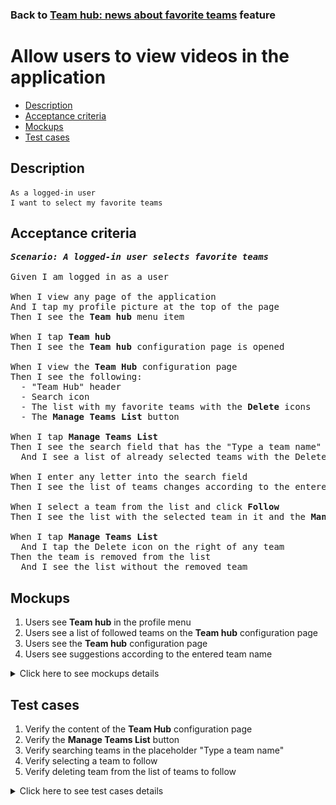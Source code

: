 ### Back to [Team hub: news about favorite teams](../../) feature

# Allow users to view videos in the application

- [Description](#description)
- [Acceptance criteria](#acceptance-criteria)
- [Mockups](#mockups)
- [Test cases](#test-cases)

## Description

    As a logged-in user
    I want to select my favorite teams

## Acceptance criteria

<pre>
<b><i>Scenario: A logged-in user selects favorite teams</i></b>

Given I am logged in as a user

When I view any page of the application
And I tap my profile picture at the top of the page
Then I see the <b>Team hub</b> menu item

When I tap <b>Team hub</b>
Then I see the <b>Team hub</b> configuration page is opened

When I view the <b>Team Hub</b> configuration page
Then I see the following:
  - "Team Hub" header
  - Search icon
  - The list with my favorite teams with the <b>Delete</b> icons
  - The <b>Manage Teams List</b> button

When I tap <b>Manage Teams List</b>
Then I see the search field that has the "Type a team name" placeholder
  And I see a list of already selected teams with the Delete icon on the right

When I enter any letter into the search field
Then I see the list of teams changes according to the entered letters

When I select a team from the list and click <b>Follow</b>
Then I see the list with the selected team in it and the <b>Manage Teams List</b> button

When I tap <b>Manage Teams List</b>
  And I tap the Delete icon on the right of any team
Then the team is removed from the list
  And I see the list without the removed team
</pre>

## Mockups

1. Users see <b>Team hub</b> in the profile menu
2. Users see a list of followed teams on the <b>Team hub</b> configuration page
3. Users see the <b>Team hub</b> configuration page
4. Users see suggestions according to the entered team name

<details>
  <summary>Click here to see mockups details</summary>

**1. Users see Team hub in the profile menu:**

![Users see Team hub in the profile menu](/sports_hub_portal/mobile_application_features/team_hub/images/application_profile_menu.png)

**2. Users see a list of followed teams on the <b>Team hub</b> configuration page:**

![Users see a list of followed teams on the <b>Team hub</b> configuration page](/sports_hub_portal/mobile_application_features/team_hub/images/application_followed_teams_team_hub_configuration_page.png)

**3. Users see the Team hub configuration page:**

![Users see the Team hub configuration page](/sports_hub_portal/mobile_application_features/team_hub/images/application_team_hub_configuration_page.png)

**4. Users see suggestions according to the entered team name:**

![Users see suggestions according to the entered team name](/sports_hub_portal/mobile_application_features/team_hub/images/application_team_hub_configuration_page_team_search.png)

</details>

## Test cases

1. Verify the content of the <b>Team Hub</b> configuration page
2. Verify the <b>Manage Teams List</b> button
3. Verify searching teams in the placeholder "Type a team name"
4. Verify selecting a team to follow
5. Verify deleting team from the list of teams to follow

<details>
  <summary>Click here to see test cases details</summary>

### **#1. Verify the content of the Team Hub configuration page**

|Preconditions|Steps|Expected result
--------------|-----|----------
|- Log in with user account|1) In the page header tap the profile picture</br>2) Tap the <b>Team Hub</b> item</br>3) Check the content of the <b>Team Hub</b> configuration page|3) The Team Hub configuration page contains following:</br>- "Team Hub" header</br>- Search icon</br>- The list with my favorite teams with the <b>Delete</b> icons</br>- The <b>Manage Teams List</b> button|

### **#2. Verify the Manage Teams List button**

|Preconditions|Steps|Expected result
--------------|-----|----------
|- Log in with user account|1) In the page header tap the profile picture</br>2) Tap the <b>Team Hub</b> item</br>3) Tap <b>Manage Team List</b>|3) A search field appears that has the "Type a team name" placeholder and the list of already selected teams with the delete icons to remove them is shown|

### **#3. Verify searching teams in the placeholder "Type a team name"**

|Preconditions|Steps|Expected result
--------------|-----|----------
|- Log in with user account|1) In the page header tap the profile picture</br>2) Tap the <b>Team Hub</b> item</br>3) Tap <b>Manage Team List</b></br>4) Type any letter into the search field|2) The <b>Team Hub page</b> contains a list with user’s favorite teams and the <b>Manage Team List</b> button</br>3) A search field appears that has the "Type a team name" placeholder and the list of already selected teams with the delete icons to remove them is shown</br>4) The list of teams that satisfies the search is shown|

### **#4. Verify selecting a team to follow**

|Preconditions|Steps|Expected result
--------------|-----|----------
|- Log in with user account|1) In the page header tap the profile picture</br>2) Tap the <b>Team Hub</b> item</br>3) Tap <b>Manage Team List</b></br>4) Type any letter into the search field</br>5) Select a team from the list and click <b>Follow</b>|5) Selected team appears in the list of teams|

### **#5. Verify deleting team from the list of teams to follow**

|Preconditions|Steps|Expected result
--------------|-----|----------
|- Log in with user account|1) In the page header tap the profile picture</br>2) Tap the <b>Team Hub</b> item</br>3) Tap <b>Manage Team List</b></br>4) Next to any team, tap the <b>Delete</b> icon|4) The team is removed from the list of followed teams|
</details>
